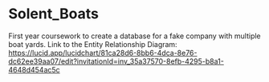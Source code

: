 # Solent_Boats
First year coursework to create a database for a fake company with multiple boat yards.
Link to the Entity Relationship Diagram:
https://lucid.app/lucidchart/81ca28d6-8bb6-4dca-8e76-dc62ee39aa07/edit?invitationId=inv_35a37570-8efb-4295-b8a1-4648d454ac5c
